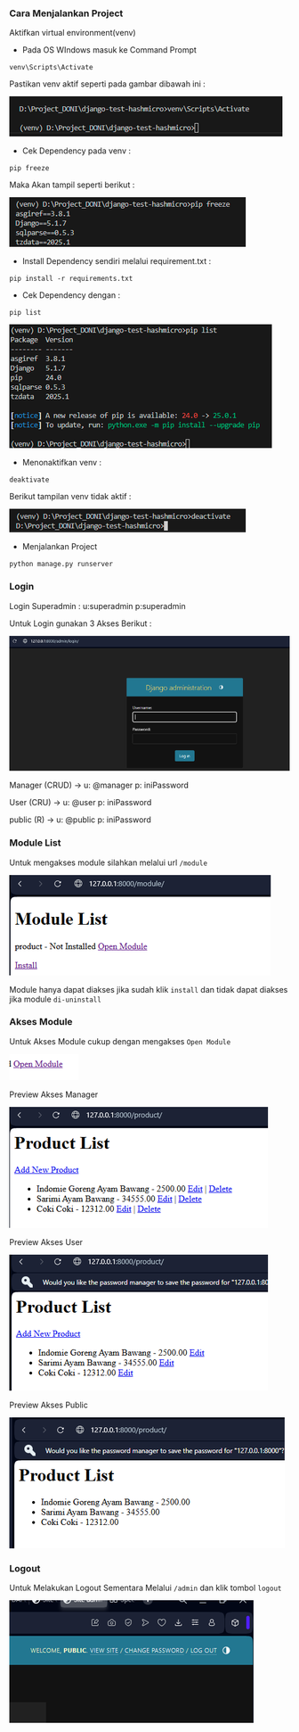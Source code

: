 ### Cara Menjalankan Project

Aktifkan virtual environment(venv) 

- Pada OS WIndows masuk ke Command Prompt
```
venv\Scripts\Activate
```

Pastikan venv aktif seperti pada gambar dibawah ini :

![alt text](image-7.png)

- Cek Dependency pada venv :
```
pip freeze
```
Maka Akan tampil seperti berikut :

![alt text](image-9.png)

- Install Dependency sendiri melalui requirement.txt :
```
pip install -r requirements.txt
```
- Cek Dependency dengan :

```
pip list
```

![alt text](image-10.png)

- Menonaktifkan venv :
```
deaktivate
```
Berikut tampilan venv tidak aktif :

![alt text](image-8.png)


- Menjalankan Project
```
python manage.py runserver
```

### Login

Login Superadmin :
u:superadmin p:superadmin

Untuk Login gunakan 3 Akses Berikut :

![alt text](image-1.png)

Manager (CRUD) -> u: @manager p: iniPassword

User (CRU) -> u: @user p: iniPassword

public (R) -> u: @public p: iniPassword

### Module List

Untuk mengakses module silahkan melalui url `/module`

![alt text](image.png)

Module hanya dapat diakses jika sudah klik `install` dan tidak dapat diakses jika module `di-uninstall`

### Akses Module

Untuk Akses Module cukup dengan mengakses `Open Module`

![alt text](image-2.png)

Preview Akses Manager

![alt text](image-3.png)

Preview Akses User

![alt text](image-4.png)

Preview Akses Public

![alt text](image-5.png)


### Logout

Untuk Melakukan Logout Sementara Melalui `/admin` dan klik tombol `logout`

![alt text](image-6.png)


